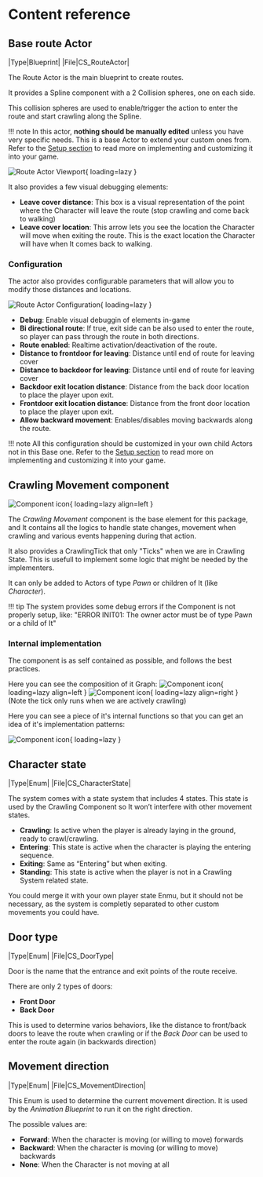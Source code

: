 # Content reference

## Base route Actor
|Type|Blueprint|
|File|CS_RouteActor|

The Route Actor is the main blueprint to create routes.

It provides a Spline component with a 2 Collision spheres, one on each side.

This collision spheres are used to enable/trigger the action to enter the route and start crawling along the Spline.

!!! note
    In this actor, **nothing should be manually edited** unless you have very specific needs. This is a base Actor to extend your custom ones from.
    Refer to the [Setup section](setup.md) to read more on implementing and customizing it into your game.

![Route Actor Viewport](./images/route-actor-viewport.jpg){ loading=lazy }

It also provides a few visual debugging elements:

- **Leave cover distance**: This box is a visual representation of the point where the Character will leave the route (stop crawling and come back to walking)
- **Leave cover location**: This arrow lets you see the location the Character will move when exiting the route. This is the exact location the Character will have when It comes back to walking.


### Configuration

The actor also provides configurable parameters that will allow you to modify those distances and locations.

![Route Actor Configuration](./images/route-actor-config.jpg){ loading=lazy }

- **Debug**: Enable visual debuggin of elements in-game
- **Bi directional route**: If true, exit side can be also used to enter the route, so player can pass through the route in both directions.
- **Route enabled**: Realtime activation/deactivation of the route.
- **Distance to frontdoor for leaving**: Distance until end of route for leaving cover
- **Distance to backdoor for leaving**: Distance until end of route for leaving cover
- **Backdoor exit location distance**: Distance from the back door location to place the player upon exit.
- **Frontdoor exit location distance**: Distance from the front door location to place the player upon exit.
- **Allow backward movement**: Enables/disables moving backwards along the route.

!!! note
    All this configuration should be customized in your own child Actors not in this Base one.
    Refer to the [Setup section](setup.md) to read more on implementing and customizing it into your game.


## Crawling Movement component

![Component icon](./images/content/component.jpg){ loading=lazy align=left }

The *Crawling Movement* component is the base element for this package, and It contains all the logics to handle state changes, movement when crawling and various events happening during that action.

It also provides a CrawlingTick that only "Ticks" when we are in Crawling State.
This is usefull to implement some logic that might be needed by the implementers.

It can only be added to Actors of type *Pawn* or children of It (like *Character*).

!!! tip
    The system provides some debug errors if the Component is not properly setup, like: "ERROR INIT01: The owner actor must be of type Pawn or a child of It"

### Internal implementation

The component is as self contained as possible, and follows the best practices.

Here you can see the composition of it Graph:
![Component icon](./images/content/component-graphs.jpg){ loading=lazy align=left }
![Component icon](./images/content/component-tick.jpg){ loading=lazy align=right }
(Note the tick only runs when we are actively crawling)

Here you can see a piece of it's internal functions so that you can get an idea of it's implementation patterns:

![Component icon](./images/content/component-functions.jpg){ loading=lazy }


## Character state
|Type|Enum|
|File|CS_CharacterState|

The system comes with a state system that includes 4 states. This state is used by the Crawling Component so It won’t interfere with other movement states.

- **Crawling**: Is active when the player is already laying in the ground, ready to crawl/crawling.
- **Entering**: This state is active when the character is playing the entering sequence.
- **Exiting**: Same as “Entering” but when exiting.
- **Standing**: This state is active when the player is not in a Crawling System related state.


You could merge it with your own player state Enmu, but it should not be necessary, as the system is completly separated to other custom movements you could have.

## Door type
|Type|Enum|
|File|CS_DoorType|

Door is the name that the entrance and exit points of the route receive.

There are only 2 types of doors:  

- **Front Door**
- **Back Door**

This is used to determine varios behaviors, like the distance to front/back doors to leave the route when crawling or if the *Back Door* can be used to enter the route again (in backwards direction)

## Movement direction
|Type|Enum|
|File|CS_MovementDirection|

This Enum is used to determine the current movement direction. It is used by the *Animation Blueprint* to run it on the right direction.

The possible values are:

- **Forward**: When the character is moving (or willing to move) forwards
- **Backward**: When the character is moving (or willing to move) backwards
- **None**: When the Character is not moving at all

